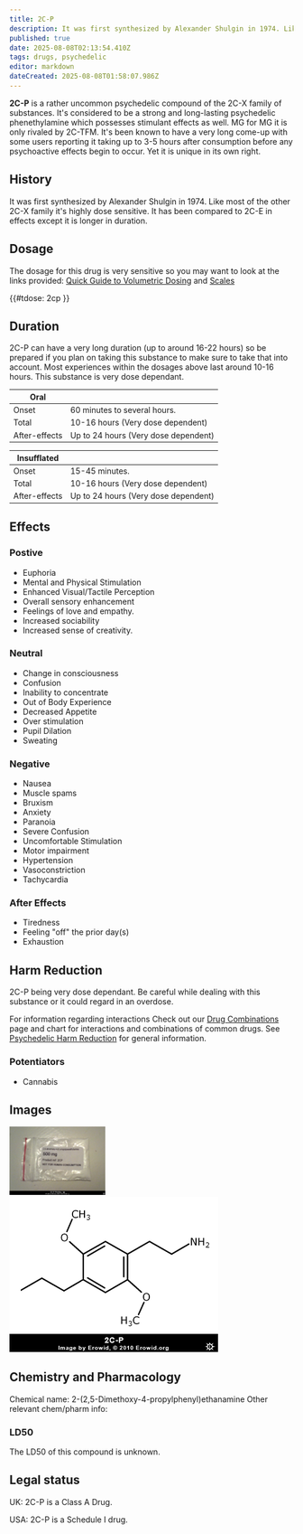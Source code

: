 ```yaml
---
title: 2C-P
description: It was first synthesized by Alexander Shulgin in 1974. Like most of the other 2C-X family it's highly dose sensitive.
published: true
date: 2025-08-08T02:13:54.410Z
tags: drugs, psychedelic
editor: markdown
dateCreated: 2025-08-08T01:58:07.986Z
---
```


**2C-P** is a rather uncommon psychedelic compound of the 2C-X family of substances. It's considered to be a strong and long-lasting psychedelic phenethylamine which possesses stimulant effects as well. MG for MG it is only rivaled by 2C-TFM. It's been known to have a very long come-up with some users reporting it taking up to 3-5 hours after consumption before any psychoactive effects begin to occur. Yet it is unique in its own right.

## History

It was first synthesized by Alexander Shulgin in 1974. Like most of the other 2C-X family it's highly dose sensitive. It has been compared to 2C-E in effects except it is longer in duration.

## Dosage

The dosage for this drug is very sensitive so you may want to look at the links provided: [Quick Guide to Volumetric Dosing](/en/quick-guide-to-volumetric-dosing) and [Scales](/en/scales)

{{#tdose: 2cp }}

## Duration

2C-P can have a very long duration (up to around 16-22 hours) so be prepared if you plan on taking this substance to make sure to take that into account.
Most experiences within the dosages above last around 10-16 hours.
This substance is very dose dependant.

| Oral |  |
|------|---|
| Onset | 60 minutes to several hours. |
| Total | 10-16 hours (Very dose dependent) |
| After-effects | Up to 24 hours (Very dose dependent) |

| Insufflated |  |
|-------------|---|
| Onset | 15-45 minutes. |
| Total | 10-16 hours (Very dose dependent) |
| After-effects | Up to 24 hours (Very dose dependent) |

## Effects

### Postive

* Euphoria
* Mental and Physical Stimulation
* Enhanced Visual/Tactile Perception
* Overall sensory enhancement
* Feelings of love and empathy.
* Increased sociability
* Increased sense of creativity.

### Neutral

* Change in consciousness
* Confusion
* Inability to concentrate
* Out of Body Experience
* Decreased Appetite
* Over stimulation
* Pupil Dilation
* Sweating

### Negative

* Nausea
* Muscle spams
* Bruxism
* Anxiety
* Paranoia
* Severe Confusion
* Uncomfortable Stimulation
* Motor impairment
* Hypertension
* Vasoconstriction
* Tachycardia

### After Effects

* Tiredness
* Feeling "off" the prior day(s)
* Exhaustion

## Harm Reduction

2C-P being very dose dependant. Be careful while dealing with this substance or it could regard in an overdose.

For information regarding interactions Check out our [Drug Combinations](/en/drug-combinations) page and chart for interactions and combinations of common drugs.
See [Psychedelic Harm Reduction](/en/psychedelic#harm-reduction) for general information.

### Potentiators

* Cannabis

## Images

<img src="2cp_package.jpg" width="170px" alt="2C-P package">
<img src="2cp_molecule.gif" alt="2C-P molecule">

## Chemistry and Pharmacology

Chemical name: 2-(2,5-Dimethoxy-4-propylphenyl)ethanamine
Other relevant chem/pharm info:

### LD50

The LD50 of this compound is unknown.

## Legal status

UK: 2C-P is a Class A Drug.

USA: 2C-P is a Schedule I drug.